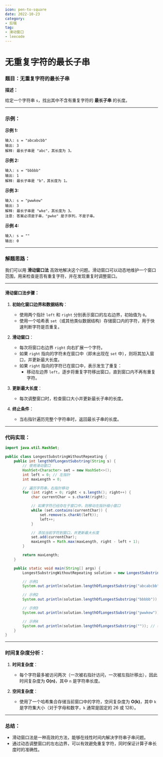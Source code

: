 ```yaml
---
icon: pen-to-square
date: 2022-10-23
category:
- 后端
tag:
- 滑动窗口
- leecode
---
```

# 无重复字符的最长子串

### **题目：无重复字符的最长子串**

**描述：**

给定一个字符串 `s`，找出其中不含有重复字符的 **最长子串** 的长度。

---

### **示例：**

**示例 1:**
```
输入: s = "abcabcbb"
输出: 3
解释: 最长子串是 "abc"，其长度为 3。
```

**示例 2:**
```
输入: s = "bbbbb"
输出: 1
解释: 最长子串是 "b"，其长度为 1。
```

**示例 3:**
```
输入: s = "pwwkew"
输出: 3
解释: 最长子串是 "wke"，其长度为 3。
注意: 答案必须是子串，"pwke" 是子序列，不是子串。
```

**示例 4:**
```
输入: s = ""
输出: 0
```

---

### **解题思路：**

我们可以用 **滑动窗口法** 高效地解决这个问题。滑动窗口可以动态地维护一个窗口范围，用来检查是否有重复字符，并在发现重复时调整窗口。

---

#### **滑动窗口法步骤：**

1. **初始化窗口边界和数据结构**：
    - 使用两个指针 `left` 和 `right` 分别表示窗口的左右边界，初始值为 `0`。
    - 使用一个哈希表 `set`（或其他类似数据结构）存储窗口内的字符，用于快速判断字符是否重复。

2. **滑动窗口**：
    - 每次将窗口右边界 `right` 向右扩展一个字符。
    - 如果 `right` 指向的字符未在窗口中（即未出现在 `set` 中），则将其加入窗口，并更新最大长度。
    - 如果 `right` 指向的字符已在窗口中，表示发生了重复：
        - 移动左边界 `left`，逐步将重复字符移出窗口，直到窗口内不再有重复字符。

3. **更新最大长度**：
    - 每次调整窗口时，检查窗口大小并更新最长子串的长度。

4. **终止条件**：
    - 当右指针遍历完整个字符串时，返回最长子串的长度。

---

### **代码实现：**

```java
import java.util.HashSet;

public class LongestSubstringWithoutRepeating {
    public int lengthOfLongestSubstring(String s) {
        // 使用滑动窗口
        HashSet<Character> set = new HashSet<>();
        int left = 0; // 左指针
        int maxLength = 0;

        // 遍历字符串，右指针移动
        for (int right = 0; right < s.length(); right++) {
            char currentChar = s.charAt(right);

            // 如果字符已经存在于窗口中，则移动左指针缩小窗口
            while (set.contains(currentChar)) {
                set.remove(s.charAt(left));
                left++;
            }

            // 添加当前字符到窗口，并更新最大长度
            set.add(currentChar);
            maxLength = Math.max(maxLength, right - left + 1);
        }

        return maxLength;
    }

    public static void main(String[] args) {
        LongestSubstringWithoutRepeating solution = new LongestSubstringWithoutRepeating();

        // 示例1
        System.out.println(solution.lengthOfLongestSubstring("abcabcbb")); // 输出: 3

        // 示例2
        System.out.println(solution.lengthOfLongestSubstring("bbbbb")); // 输出: 1

        // 示例3
        System.out.println(solution.lengthOfLongestSubstring("pwwkew")); // 输出: 3

        // 示例4
        System.out.println(solution.lengthOfLongestSubstring("")); // 输出: 0
    }
}
```

---

### **时间复杂度分析：**

1. **时间复杂度**：
    - 每个字符最多被访问两次（一次被右指针访问，一次被左指针移出），因此时间复杂度为 **O(n)**，其中 `n` 是字符串长度。

2. **空间复杂度**：
    - 使用了一个哈希集合存储当前窗口中的字符，空间复杂度为 **O(k)**，其中 `k` 是字符集大小（对于字母和数字，`k` 通常是固定的 26 或 128）。

---

### **总结：**

- 滑动窗口法是一种高效的方法，能够在线性时间内解决字符串子串问题。
- 通过动态调整窗口的左右边界，可以有效避免重复字符，同时保证计算子串长度时的准确性。

